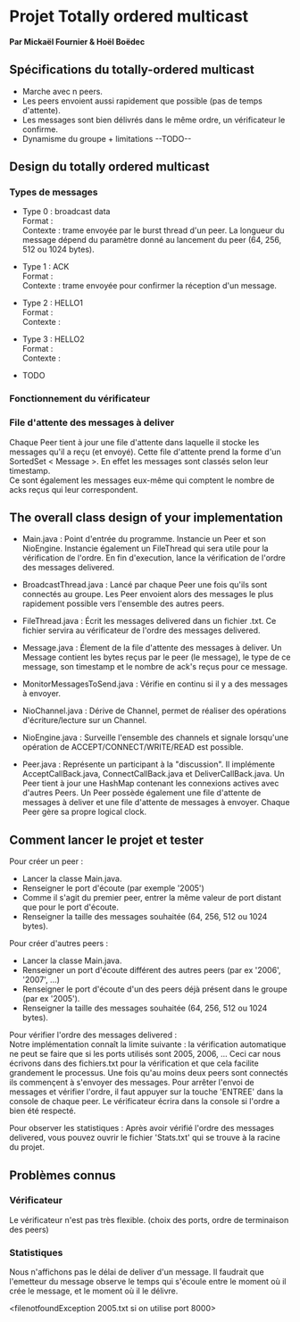 # Projet Totally ordered multicast
#### Par Mickaël Fournier & Hoël Boëdec

## Spécifications du totally-ordered multicast
- Marche avec n peers.
- Les peers envoient aussi rapidement que possible (pas de temps d'attente).
- Les messages sont bien délivrés dans le même ordre, un vérificateur le confirme.
- Dynamisme du groupe + limitations --TODO--

## Design du totally ordered multicast
### Types de messages
- Type 0 : broadcast data  
Format :  
Contexte : trame envoyée par le burst thread d'un peer. La longueur du message dépend du paramètre donné au lancement du peer (64, 256, 512 ou 1024 bytes).

- Type 1 : ACK  
Format :  
Contexte : trame envoyée pour confirmer la réception d'un message.

- Type 2 : HELLO1  
Format :  
Contexte :  

- Type 3 : HELLO2  
Format :  
Contexte :

- TODO

### Fonctionnement du vérificateur

### File d'attente des messages à deliver
Chaque Peer tient à jour une file d'attente dans laquelle il stocke les messages qu'il a reçu (et envoyé). Cette file d'attente prend la forme d'un SortedSet < Message >. En effet les messages sont classés selon leur timestamp.  
Ce sont également les messages eux-même qui comptent le nombre de acks reçus qui leur correspondent.

## The overall class design of your implementation
- Main.java : Point d'entrée du programme. Instancie un Peer et son NioEngine. Instancie également un FileThread qui sera utile pour la vérification de l'ordre. En fin d'execution, lance la vérification de l'ordre des messages delivered.

- BroadcastThread.java : Lancé par chaque Peer une fois qu'ils sont connectés au groupe. Les Peer envoient alors des messages le plus rapidement possible vers l'ensemble des autres peers.

- FileThread.java : Écrit les messages delivered dans un fichier .txt. Ce fichier servira au vérificateur de l'ordre des messages delivered.

- Message.java : Élement de la file d'attente des messages à deliver. Un Message contient les bytes reçus par le peer (le message), le type de ce message, son timestamp et le nombre de ack's reçus pour ce message.

- MonitorMessagesToSend.java : Vérifie en continu si il y a des messages à envoyer.

- NioChannel.java : Dérive de Channel, permet de réaliser des opérations d'écriture/lecture sur un Channel.

- NioEngine.java : Surveille l'ensemble des channels et signale lorsqu'une opération de ACCEPT/CONNECT/WRITE/READ est possible.

- Peer.java : Représente un participant à la "discussion". Il implémente AcceptCallBack.java, ConnectCallBack.java et DeliverCallBack.java. Un Peer tient à jour une HashMap contenant les connexions actives avec d'autres Peers. Un Peer possède également une file d'attente de messages à deliver et une file d'attente de messages à envoyer. Chaque Peer gère sa propre logical clock.

## Comment lancer le projet et tester
Pour créer un peer :
- Lancer la classe Main.java.
- Renseigner le port d'écoute (par exemple '2005')
- Comme il s'agit du premier peer, entrer la même valeur de port distant que pour le port d'écoute.
- Renseigner la taille des messages souhaitée (64, 256, 512 ou 1024 bytes).

Pour créer d'autres peers :
- Lancer la classe Main.java.
- Renseigner un port d'écoute différent des autres peers (par ex '2006', '2007', ...)
- Renseigner le port d'écoute d'un des peers déjà présent dans le groupe (par ex '2005').
- Renseigner la taille des messages souhaitée (64, 256, 512 ou 1024 bytes).

Pour vérifier l'ordre des messages delivered :  
Notre implémentation connaît la limite suivante : la vérification automatique ne peut se faire que si les ports utilisés sont 2005, 2006, ... Ceci car nous écrivons dans des fichiers.txt pour la vérification et que cela facilite grandement le processus.
Une fois qu'au moins deux peers sont connectés ils commençent à s'envoyer des messages. Pour arrêter l'envoi de messages et vérifier l'ordre, il faut appuyer sur la touche 'ENTREE' dans la console de chaque peer. Le vérificateur écrira dans la console si l'ordre a bien été respecté.

Pour observer les statistiques :
Après avoir vérifié l'ordre des messages delivered, vous pouvez ouvrir le fichier 'Stats.txt' qui se trouve à la racine du projet.


## Problèmes connus
### Vérificateur
Le vérificateur n'est pas très flexible. (choix des ports, ordre de terminaison des peers)
### Statistiques
Nous n'affichons pas le délai de deliver d'un message. Il faudrait que l'emetteur du message observe le temps qui s'écoule entre le moment où il crée le message, et le moment où il le délivre.

<filenotfoundException 2005.txt si on utilise port 8000>

<The design of your fault-tolerant totally-ordered multicast>
<Where are the main entry points (classes, methods) in the code>
<Other main points that are important in order to understand your code>
<stats : bandwidth et delai ??>
<Message.java l.43 format ???>
<burst mode : les peers doivent envoyer le plus rapidement possible>
<Verifier si il y a des try catch qui n exit pas : incorrect >
<System.out.println("Broadcast en cours. Appuyez sur ENTREE pour arreter et lancer la verification.");>
